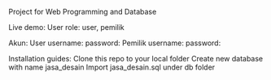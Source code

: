 Project for Web Programming and Database

Live demo: 
User role: user, pemilik

Akun:
User
username: 
password: 
Pemilik
username: 
password: 

Installation guides:
Clone this repo to your local folder
Create new database with name jasa_desain
Import jasa_desain.sql under db folder
